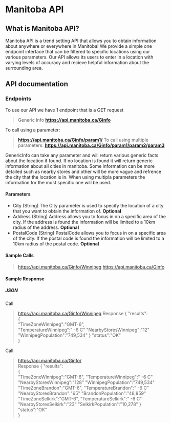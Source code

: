 # Manitoba API

## What is Manitoba API?
Manitoba API is a trend setting API that allows you to obtain information about anywhere or everywhere in Manitoba! We provide a simple one endpoint interface that can be filtered to specific locations using our various parameters. Our API allows its users to enter in a location with varying levels of accuracy and recieve helpful information about the surrounding area.

## API documentation

### Endpoints
To use our API we have 1 endpoint that is a GET request

> Generic Info  **https://api.manitoba.ca/Ginfo**

To call using a parameter:
>  **https://api.manitoba.ca/Ginfo/param1/**
To call using multiple parameters:
>  **https://api.manitoba.ca/Ginfo/param1/param2/param3**

GenericInfo can take any parameter and will return various generic facts about the location if found. If no location is found it will return generic information about all cities in manitoba. Some information can be more detailed such as nearby stores and other will be more vague and refrence the city that the location is in. When using multipla parameters the information for the most specific one will be used.

#### Parameters
- City (String) The City parameter is used to specify the location of a city that you want to obtain the information of. **Optional**
- Address (String) Address allows you to focus in on a specific area of the city. If the address is found the information will be limited to a 10km radius of the address. **Optional**
- PostalCode (String) PostalCode allows you to focus in on a specific area of the city. If the postal code is found the information will be limited to a 10km radius of the postal code. **Optional**

#### Sample Calls
> https://api.manitoba.ca/Ginfo/Winnipeg
> https://api.manitoba.ca/Ginfo

#### Sample Response
##### JSON

Call 
> https://api.manitoba.ca/Ginfo/Winnipeg
Response
> {
      "results":  
      {  
        "TimeZoneWinnipeg":"GMT-6",  
        "TemperatureWinnipeg":" -6 C"
        "NearbyStoresWinnipeg":"12"
        "WinnipegPopulation":"749,534"
      } 
       "status":"OK"  
    }
   

Call 
> https://api.manitoba.ca/Ginfo/   
Response
> {
      "results":  
      {  
        "TimeZoneWinnipeg":"GMT-6",
        "TemperatureWinnipeg":" -6 C"
        "NearbyStoresWinnipeg":"128"
        "WinnipegPopulation":"749,534"   
        "TimeZoneBrandon":"GMT-6",
        "TemperatureBrandon":" -6 C"
        "NearbyStoresBrandon":"65"
        "BrandonPopulation":"48,859"
        "TimeZoneSelkirk":"GMT-6",
        "TemperatureSelkirk":" -6 C"
        "NearbyStoresSelkirk":"23"
        "SelkirkPopulation":"10,278"
      } 
       "status":"OK"  
    }

